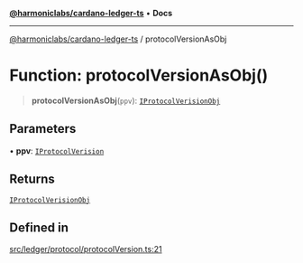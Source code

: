 [**@harmoniclabs/cardano-ledger-ts**](../README.md) • **Docs**

***

[@harmoniclabs/cardano-ledger-ts](../globals.md) / protocolVersionAsObj

# Function: protocolVersionAsObj()

> **protocolVersionAsObj**(`ppv`): [`IProtocolVerisionObj`](../interfaces/IProtocolVerisionObj.md)

## Parameters

• **ppv**: [`IProtocolVerision`](../type-aliases/IProtocolVerision.md)

## Returns

[`IProtocolVerisionObj`](../interfaces/IProtocolVerisionObj.md)

## Defined in

[src/ledger/protocol/protocolVersion.ts:21](https://github.com/HarmonicLabs/cardano-ledger-ts/blob/94dd590ffe94133126b0d8d49920fc7b002e1975/src/ledger/protocol/protocolVersion.ts#L21)
